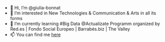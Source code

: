 - 👋 Hi, I’m @giulia-bonnat
- 👀 I’m interested in New Technologies & Communication & Arts in all its forms
- 🌱 I’m currently learning #Big Data @Actualízate Programm organized by Red.es | Fondo Social Europeo | Barrabés.biz | The Valley 
- 📫 You can find me [here](https://www.linkedin.com/in/giuliabonnat/) 

<!---
giulia-bonnat/giulia-bonnat is a ✨ special ✨ repository because its `README.md` (this file) appears on your GitHub profile.
You can click the Preview link to take a look at your changes.
--->
